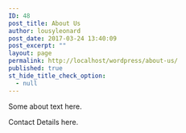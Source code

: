 ```yaml
---
ID: 48
post_title: About Us
author: lousyleonard
post_date: 2017-03-24 13:40:09
post_excerpt: ""
layout: page
permalink: http://localhost/wordpress/about-us/
published: true
st_hide_title_check_option:
  - null
---
```

Some about text here.

Contact Details here.